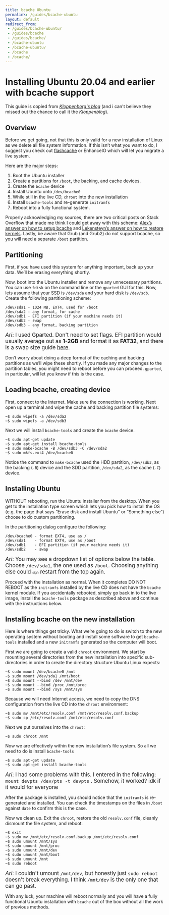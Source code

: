 ```yaml
---
title: bcache Ubuntu
permalink: /guides/bcache-ubuntu
layout: default
redirect_from:
 - /guides/bcache-ubuntu/
 - /guides/bcache
 - /guides/bcache/
 - /bcache-ubuntu
 - /bcache-ubuntu/
 - /bcache
 - /bcache/
---
```


# Installing Ubuntu 20.04 and earlier with **bcache** support

This guide is copied from <a href="https://kloppenborg.net/blog/installing-ubuntu-20-04-with-bcache/">_Kloppenborg's blog_</a> (and i can't believe they missed out the chance to call it the _Kloppenblog_).

## Overview

Before we get going, not that this is only valid for a new installation of Linux as we delete all file system information. If this isn’t what you want to do, I suggest you check out <a href="https://github.com/facebook/flashcache">flashcache</a> or EnhanceIO which will let you migrate a live system.

Here are the major steps:

1. Boot the Ubuntu installer
1. Create a partitions for `/boot`, the backing, and cache devices.
1. Create the `bcache` device
1. Install Ubuntu onto `/dev/bcache0`
1. While still in the live CD, `chroot` into the new installation
1. Install `bcache-tools` and re-generate `initramfs`
1. Reboot into a fully functional system.

Properly acknowledging my sources, there are two critical posts on Stack Overflow that made me think I could get away with this scheme: <a href="http://askubuntu.com/questions/523817/how-to-setup-bcache">Alex’s answer on how to setup bcache</a> and <a href="http://askubuntu.com/questions/28099/how-to-restore-a-system-after-accidentally-removing-all-kernels">Lekensteyn’s answer on how to restore kernels</a>. Lastly, be aware that Grub (and Grub2) do not support bcache, so you will need a separate `/boot` partition.

## Partitioning
First, if you have used this system for anything important, back up your data. We’ll be erasing everything shortly.

Now, boot into the Ubuntu installer and remove any unnecessary partitions. You can use `fdisk` on the command line or the `gparted` GUI for this. Now, lets assume that your SSD is `/dev/sda` and your hard disk is `/dev/sdb`. Create the following partitioning scheme:

```
/dev/sda1 - 1024 MB, EXT4, used for /boot
/dev/sda2 - any format, for cache
/dev/sdb1 - EFI partition (if your machine needs it)
/dev/sdb2 - swap
/dev/sdb3 - any format, backing partition
```

<span style="font-size:120%">_Ari_: I used Gparted. Don't need to set flags. EFI partition would usually average out as **1-2GB** and format it as **FAT32**, and there is a swap size guide <a href="https://www.cyberciti.biz/tips/linux-swap-space.html">here</a>.</span>

Don’t worry about doing a deep format of the caching and backing partitions as we’ll wipe these shortly. If you made any major changes to the partition tables, you might need to reboot before you can proceed. `gparted`, in particular, will let you know if this is the case.

## Loading bcache, creating device
First, connect to the Internet. Make sure the connection is working. Next open up a terminal and wipe the cache and backing partition file systems:

```
~$ sudo wipefs -a /dev/sda2
~$ sudo wipefs -a /dev/sdb3
```

Next we will install `bcache-tools` and create the `bcache` device.

```
~$ sudo apt-get update
~$ sudo apt-get install bcache-tools
~$ sudo make-bcache -B /dev/sdb3 -C /dev/sda2
~$ sudo mkfs.ext4 /dev/bcache0
```

Notice the command to `make-bcache` used the HDD partition, `/dev/sdb3`, as the backing (`-B`) device and the SDD partition, `/dev/sda2`, as the cache (`-C`) device.

## Installing Ubuntu
WITHOUT rebooting, run the Ubuntu installer from the desktop. When you get to the installation type screen which lets you pick how to install the OS (e.g. the page that says “Erase disk and install Ubuntu” or “Something else”) choose to do custom partitioning.

In the partitioning dialog configure the following:

```
/dev/bcache0 - format EXT4, use as /
/dev/sda1    - format EXT4, use as /boot
/dev/sdb1    - EFI partition (if your machine needs it)
/dev/sdb2    - swap
```

<span style="font-size:120%">_Ari_: You may see a dropdown list of options below the table. Choose `/dev/sda1`, the one used as `/boot`. Choosing anything else could <span style="font-size:60%">sigh</span> restart from the top again.</span>

Proceed with the installation as normal. When it completes DO NOT REBOOT as the `initramfs` installed by the live CD does not have the `bcache` kernel module. If you accidentally rebooted, simply go back in to the live image, install the `bcache-tools` package as described above and continue with the instructions below.

## Installing bcache on the new installation
Here is where things get tricky. What we’re going to do is switch to the new operating system without booting and install some software to get `bcache-tools` installed and a new `initramfs` generated so the computer will boot.

First we are going to create a valid `chroot` environment. We start by mounting several directories from the new installation into specific sub-directories in order to create the directory structure Ubuntu Linux expects:

```
~$ sudo mount /dev/bcache0 /mnt
~$ sudo mount /dev/sda1 /mnt/boot
~$ sudo mount --bind /dev /mnt/dev
~$ sudo mount --bind /proc /mnt/proc
~$ sudo mount --bind /sys /mnt/sys
```

Because we will need Internet access, we need to copy the DNS configuration from the live CD into the `chroot` environment:

```
~$ sudo mv /mnt/etc/resolv.conf /mnt/etc/resolv.conf.backup
~$ sudo cp /etc/resolv.conf /mnt/etc/resolv.conf
```

Next we put ourselves into the `chroot`:

```
~$ sudo chroot /mnt
```

Now we are effectively within the new installation’s file system. So all we need to do is install `bcache-tools`

```
~$ sudo apt-get update
~$ sudo apt-get install bcache-tools
```

<span style="font-size:120%">_Ari_: I had some problems with this. I entered in the following: `mount devpts /dev/pts -t devpts` . Somehow, it worked? idk if it would for everyone </span>

After the package is installed, you should notice that the `initramfs` is re-generated and installed. You can check the timestamps on the files in `/boot` against `date` to confirm this is the case.

Now we clean up. Exit the `chroot`, restore the old `resolv.conf` file, cleanly dismount the file system, and reboot:

```
~$ exit
~$ sudo mv /mnt/etc/resolv.conf.backup /mnt/etc/resolv.conf
~$ sudo umount /mnt/sys
~$ sudo umount /mnt/proc
~$ sudo umount /mnt/dev
~$ sudo umount /mnt/boot
~$ sudo umount /mnt
~$ sudo reboot
```

<span style="font-size:120%">_Ari_: I couldn't umount `/mnt/dev`, but honestly just `sudo reboot` doesn't break everything. I think `/mnt/dev` is the only one that can go past.</span>

With any luck, your machine will reboot normally and you will have a fully functional Ubuntu installation with `bcache` out of the box without all the work of previous methods.
